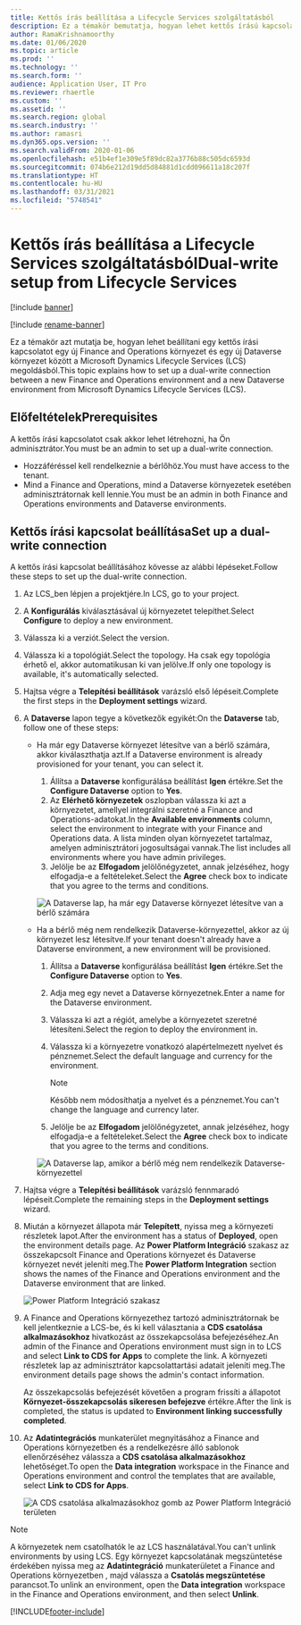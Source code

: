 ```yaml
---
title: Kettős írás beállítása a Lifecycle Services szolgáltatásból
description: Ez a témakör bemutatja, hogyan lehet kettős írású kapcsolatot beállítani a Microsoft Dynamics Lifecycle Services (LCS) szolgáltatásból.
author: RamaKrishnamoorthy
ms.date: 01/06/2020
ms.topic: article
ms.prod: ''
ms.technology: ''
ms.search.form: ''
audience: Application User, IT Pro
ms.reviewer: rhaertle
ms.custom: ''
ms.assetid: ''
ms.search.region: global
ms.search.industry: ''
ms.author: ramasri
ms.dyn365.ops.version: ''
ms.search.validFrom: 2020-01-06
ms.openlocfilehash: e51b4ef1e309e5f89dc82a3776b88c505dc6593d
ms.sourcegitcommit: 074b6e212d19dd5d84881d1cdd096611a18c207f
ms.translationtype: HT
ms.contentlocale: hu-HU
ms.lasthandoff: 03/31/2021
ms.locfileid: "5748541"
---
```

# <a name="dual-write-setup-from-lifecycle-services"></a><span data-ttu-id="17307-103">Kettős írás beállítása a Lifecycle Services szolgáltatásból</span><span class="sxs-lookup"><span data-stu-id="17307-103">Dual-write setup from Lifecycle Services</span></span>

[!include [banner](../../includes/banner.md)]

[!include [rename-banner](~/includes/cc-data-platform-banner.md)]

<span data-ttu-id="17307-104">Ez a témakör azt mutatja be, hogyan lehet beállítani egy kettős írási kapcsolatot egy új Finance and Operations környezet és egy új Dataverse környezet között a Microsoft Dynamics Lifecycle Services (LCS) megoldásból.</span><span class="sxs-lookup"><span data-stu-id="17307-104">This topic explains how to set up a dual-write connection between a new Finance and Operations environment and a new Dataverse environment from Microsoft Dynamics Lifecycle Services (LCS).</span></span>

## <a name="prerequisites"></a><span data-ttu-id="17307-105">Előfeltételek</span><span class="sxs-lookup"><span data-stu-id="17307-105">Prerequisites</span></span>

<span data-ttu-id="17307-106">A kettős írási kapcsolatot csak akkor lehet létrehozni, ha Ön adminisztrátor.</span><span class="sxs-lookup"><span data-stu-id="17307-106">You must be an admin to set up a dual-write connection.</span></span>

+ <span data-ttu-id="17307-107">Hozzáféréssel kell rendelkeznie a bérlőhöz.</span><span class="sxs-lookup"><span data-stu-id="17307-107">You must have access to the tenant.</span></span>
+ <span data-ttu-id="17307-108">Mind a Finance and Operations, mind a Dataverse környezetek esetében adminisztrátornak kell lennie.</span><span class="sxs-lookup"><span data-stu-id="17307-108">You must be an admin in both Finance and Operations environments and Dataverse environments.</span></span>

## <a name="set-up-a-dual-write-connection"></a><span data-ttu-id="17307-109">Kettős írási kapcsolat beállítása</span><span class="sxs-lookup"><span data-stu-id="17307-109">Set up a dual-write connection</span></span>

<span data-ttu-id="17307-110">A kettős írási kapcsolat beállításához kövesse az alábbi lépéseket.</span><span class="sxs-lookup"><span data-stu-id="17307-110">Follow these steps to set up the dual-write connection.</span></span>

1. <span data-ttu-id="17307-111">Az LCS_ben lépjen a projektjére.</span><span class="sxs-lookup"><span data-stu-id="17307-111">In LCS, go to your project.</span></span>
2. <span data-ttu-id="17307-112">A **Konfigurálás** kiválasztásával új környezetet telepíthet.</span><span class="sxs-lookup"><span data-stu-id="17307-112">Select **Configure** to deploy a new environment.</span></span>
3. <span data-ttu-id="17307-113">Válassza ki a verziót.</span><span class="sxs-lookup"><span data-stu-id="17307-113">Select the version.</span></span> 
4. <span data-ttu-id="17307-114">Válassza ki a topológiát.</span><span class="sxs-lookup"><span data-stu-id="17307-114">Select the topology.</span></span> <span data-ttu-id="17307-115">Ha csak egy topológia érhető el, akkor automatikusan ki van jelölve.</span><span class="sxs-lookup"><span data-stu-id="17307-115">If only one topology is available, it's automatically selected.</span></span>
5. <span data-ttu-id="17307-116">Hajtsa végre a **Telepítési beállítások** varázsló első lépéseit.</span><span class="sxs-lookup"><span data-stu-id="17307-116">Complete the first steps in the **Deployment settings** wizard.</span></span>
6. <span data-ttu-id="17307-117">A **Dataverse** lapon tegye a következők egyikét:</span><span class="sxs-lookup"><span data-stu-id="17307-117">On the **Dataverse** tab, follow one of these steps:</span></span>

    - <span data-ttu-id="17307-118">Ha már egy Dataverse környezet létesítve van a bérlő számára, akkor kiválaszthatja azt.</span><span class="sxs-lookup"><span data-stu-id="17307-118">If a Dataverse environment is already provisioned for your tenant, you can select it.</span></span>

        1. <span data-ttu-id="17307-119">Állítsa a **Dataverse** konfigurálása beállítást **Igen** értékre.</span><span class="sxs-lookup"><span data-stu-id="17307-119">Set the **Configure Dataverse** option to **Yes**.</span></span>
        2. <span data-ttu-id="17307-120">Az **Elérhető környezetek** oszlopban válassza ki azt a környezetet, amellyel integrálni szeretné a Finance and Operations-adatokat.</span><span class="sxs-lookup"><span data-stu-id="17307-120">In the **Available environments** column, select the environment to integrate with your Finance and Operations data.</span></span> <span data-ttu-id="17307-121">A lista minden olyan környezetet tartalmaz, amelyen adminisztrátori jogosultságai vannak.</span><span class="sxs-lookup"><span data-stu-id="17307-121">The list includes all environments where you have admin privileges.</span></span>
        3. <span data-ttu-id="17307-122">Jelölje be az **Elfogadom** jelölőnégyzetet, annak jelzéséhez, hogy elfogadja-e a feltételeket.</span><span class="sxs-lookup"><span data-stu-id="17307-122">Select the **Agree** check box to indicate that you agree to the terms and conditions.</span></span>

        ![A Dataverse lap, ha már egy Dataverse környezet létesítve van a bérlő számára](../dual-write/media/lcs_setup_1.png)

    - <span data-ttu-id="17307-124">Ha a bérlő még nem rendelkezik Dataverse-környezettel, akkor az új környezet lesz létesítve.</span><span class="sxs-lookup"><span data-stu-id="17307-124">If your tenant doesn't already have a Dataverse environment, a new environment will be provisioned.</span></span>

        1. <span data-ttu-id="17307-125">Állítsa a **Dataverse** konfigurálása beállítást **Igen** értékre.</span><span class="sxs-lookup"><span data-stu-id="17307-125">Set the **Configure Dataverse** option to **Yes**.</span></span>
        2. <span data-ttu-id="17307-126">Adja meg egy nevet a Dataverse környezetnek.</span><span class="sxs-lookup"><span data-stu-id="17307-126">Enter a name for the Dataverse environment.</span></span>
        3. <span data-ttu-id="17307-127">Válassza ki azt a régiót, amelybe a környezetet szeretné létesíteni.</span><span class="sxs-lookup"><span data-stu-id="17307-127">Select the region to deploy the environment in.</span></span>
        4. <span data-ttu-id="17307-128">Válassza ki a környezetre vonatkozó alapértelmezett nyelvet és pénznemet.</span><span class="sxs-lookup"><span data-stu-id="17307-128">Select the default language and currency for the environment.</span></span>

            > [!NOTE]
            > <span data-ttu-id="17307-129">Később nem módosíthatja a nyelvet és a pénznemet.</span><span class="sxs-lookup"><span data-stu-id="17307-129">You can't change the language and currency later.</span></span>

        5. <span data-ttu-id="17307-130">Jelölje be az **Elfogadom** jelölőnégyzetet, annak jelzéséhez, hogy elfogadja-e a feltételeket.</span><span class="sxs-lookup"><span data-stu-id="17307-130">Select the **Agree** check box to indicate that you agree to the terms and conditions.</span></span>

        ![A Dataverse lap, amikor a bérlő még nem rendelkezik Dataverse-környezettel](../dual-write/media/lcs_setup_2.png)

7. <span data-ttu-id="17307-132">Hajtsa végre a **Telepítési beállítások** varázsló fennmaradó lépéseit.</span><span class="sxs-lookup"><span data-stu-id="17307-132">Complete the remaining steps in the **Deployment settings** wizard.</span></span>
8. <span data-ttu-id="17307-133">Miután a környezet állapota már **Telepített**, nyissa meg a környezeti részletek lapot.</span><span class="sxs-lookup"><span data-stu-id="17307-133">After the environment has a status of **Deployed**, open the environment details page.</span></span> <span data-ttu-id="17307-134">Az **Power Platform Integráció** szakasz az összekapcsolt Finance and Operations környezet és Dataverse környezet nevét jeleníti meg.</span><span class="sxs-lookup"><span data-stu-id="17307-134">The **Power Platform Integration** section shows the names of the Finance and Operations environment and the Dataverse environment that are linked.</span></span>

    ![Power Platform Integráció szakasz](../dual-write/media/lcs_setup_3.png)

9. <span data-ttu-id="17307-136">A Finance and Operations környezethez tartozó adminisztrátornak be kell jelentkeznie a LCS-be, és ki kell választania a **CDS csatolása alkalmazásokhoz** hivatkozást az összekapcsolása befejezéséhez.</span><span class="sxs-lookup"><span data-stu-id="17307-136">An admin of the Finance and Operations environment must sign in to LCS and select **Link to CDS for Apps** to complete the link.</span></span> <span data-ttu-id="17307-137">A környezeti részletek lap az adminisztrátor kapcsolattartási adatait jeleníti meg.</span><span class="sxs-lookup"><span data-stu-id="17307-137">The environment details page shows the admin's contact information.</span></span>

    <span data-ttu-id="17307-138">Az összekapcsolás befejezését követően a program frissíti a állapotot **Környezet-összekapcsolás sikeresen befejezve** értékre.</span><span class="sxs-lookup"><span data-stu-id="17307-138">After the link is completed, the status is updated to **Environment linking successfully completed**.</span></span>

10. <span data-ttu-id="17307-139">Az **Adatintegrációs** munkaterület megnyitásához a Finance and Operations környezetben és a rendelkezésre álló sablonok ellenőrzéséhez válassza a **CDS csatolása alkalmazásokhoz** lehetőséget.</span><span class="sxs-lookup"><span data-stu-id="17307-139">To open the **Data integration** workspace in the Finance and Operations environment and control the templates that are available, select **Link to CDS for Apps**.</span></span>

    ![A CDS csatolása alkalmazásokhoz gomb az Power Platform Integráció területen](../dual-write/media/lcs_setup_4.png)

> [!NOTE]
> <span data-ttu-id="17307-141">A környezetek nem csatolhatók le az LCS használatával.</span><span class="sxs-lookup"><span data-stu-id="17307-141">You can't unlink environments by using LCS.</span></span> <span data-ttu-id="17307-142">Egy környezet kapcsolatának megszüntetése érdekében nyissa meg az **Adatintegráció** munkaterületet a Finance and Operations környezetben , majd válassza a **Csatolás megszüntetése** parancsot.</span><span class="sxs-lookup"><span data-stu-id="17307-142">To unlink an environment, open the **Data integration** workspace in the Finance and Operations environment, and then select **Unlink**.</span></span>



[!INCLUDE[footer-include](../../../../includes/footer-banner.md)]